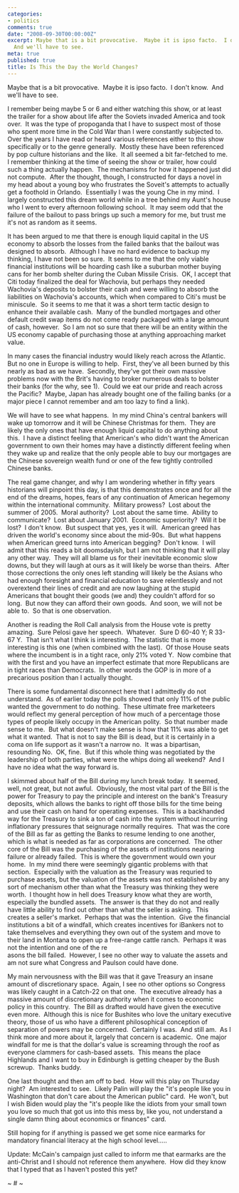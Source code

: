 ```yaml
---
categories:
- politics
comments: true
date: "2008-09-30T00:00:00Z"
excerpt: Maybe that is a bit provocative.  Maybe it is ipso facto.  I don't know. 
  And we'll have to see.
meta: true
published: true
title: Is This the Day the World Changes?
---
```


Maybe that is a bit provocative.  Maybe it is ipso facto.  I don't know.  And we'll have to see.

I remember being maybe 5 or 6 and either watching this show, or at least the trailer for a show about life after the Soviets invaded America and took over.  It was the type of propoganda that I have to suspect most of those who spent more time in the Cold War than I were constantly subjected to.  Over the years I have read or heard various references either to this show specifically or to the genre generally.  Mostly these have been referenced by pop culture historians and the like.  It all seemed a bit far-fetched to me.  I remember thinking at the time of seeing the show or trailer, how could such a thing actually happen.  The mechanisms for how it happened just did not compute.  After the thought, though, I constructed for days a novel in my head about a young boy who frustrates the Soveit's attempts to actually get a foothold in Orlando.  Essentially I was the young Che in my mind.  I largely constructed this dream world while in a tree behind my Aunt's house who I went to every afternoon following school.  It may seem odd that the failure of the bailout to pass brings up such a memory for me, but trust me it's not as random as it seems.

It has been argued to me that there is enough liquid capital in the US economy to absorb the losses from the failed banks that the bailout was designed to absorb.  Although I have no hard evidence to backup my thinking, I have not been so sure.  It seems to me that the only viable financial institutions will be hoarding cash like a suburban mother buying cans for her bomb shelter during the Cuban Missile Crisis.  OK, I accept that Citi today finalized the deal for Wachovia, but perhaps they needed Wachovia's deposits to bolster their cash and were willing to absorb the liabilities on Wachovia's accounts, which when compared to Citi's must be miniscule.  So it seems to me that it was a short term tactic design to enhance their available cash.  Many of the bundled mortgages and other default credit swap items do not come ready packaged with a large amount of cash, however.  So I am not so sure that there will be an entity within the US economy capable of purchasing those at anything approaching market value.  

In many cases the financial industry would likely reach across the Atlantic.  But no one in Europe is willing to help.  First, they've all been burned by this nearly as bad as we have.  Secondly, they've got their own massive problems now with the Brit's having to broker numerous deals to bolster their banks (for the why, see 1).  Could we eat our pride and reach across the Pacific?  Maybe, Japan has already bought one of the failing banks (or a major piece I cannot remember and am too lazy to find a link).  

We will have to see what happens.  In my mind China's central bankers will wake up tomorrow and it will be Chinese Christmas for them.  They are likely the only ones that have enough liquid capital to do anything about this.  I have a distinct feeling that American's who didn't want the American government to own their homes may have a distinctly different feeling when they wake up and realize that the only people able to buy our mortgages are the Chinese sovereign wealth fund or one of the few tightly controlled Chinese banks.  

The real game changer, and why I am wondering whether in fifty years historians will pinpoint this day, is that this demonstrates once and for all the end of the dreams, hopes, fears of any continuation of American hegemony within the international community.  Military prowess?  Lost about the summer of 2005.  Moral authority?  Lost about the same time.  Ability to communicate?  Lost about January 2001.  Economic superiority?  Will it be lost?  I don't know.  But suspect that yes, yes it will.  American greed has driven the world's economy since about the mid-90s.  But what happens when American greed turns into American begging?  Don't know.  I will admit that this reads a bit doomsdayish, but I am not thinking that it will play any other way.  They will all blame us for their inevitable economic slow downs, but they will laugh at ours as it will likely be worse than theirs.  After those corrections the only ones left standing will likely be the Asians who had enough foresight and financial education to save relentlessly and not overextend their lines of credit and are now laughing at the stupid Americans that bought their goods (we and) they couldn't afford for so long.  But now they can afford their own goods.  And soon, we will not be able to.  So that is one observation.  

Another is reading the Roll Call analysis from the House vote is pretty amazing.  Sure Pelosi gave her speech.  Whatever.  Sure D 60-40 Y; R 33-67 Y.  That isn't what I think is interesting.  The statistic that is more interesting is this one (when combined with the last).  Of those House seats where the incumbent is in a tight race, only 21% voted Y.  Now combine that with the first and you have an imperfect estimate that more Republicans are in tight races than Democrats.  In other words the GOP is in more of a precarious position than I actually thought.  

There is some fundamental disconnect here that I admittedly do not understand.  As of earlier today the polls showed that only 11% of the public wanted the government to do nothing.  These ultimate free marketeers would reflect my general perception of how much of a percentage those types of people likely occupy in the American polity.  So that number made sense to me.  But what doesn't make sense is how that 11% was able to get what it wanted.  That is not to say the Bill is dead, but it is certainly in a coma on life support as it wasn't a narrow no.  It was a bipartisan, resounding No.  OK, fine.  But if this whole thing was negotiated by the leadership of both parties, what were the whips doing all weekend?  And I have no idea what the way forward is.

I skimmed about half of the Bill during my lunch break today.  It seemed, well, not great, but not awful.  Obviously, the most vital part of the Bill is the power for Treasury to pay the principle and interest on the bank's Treasury deposits, which allows the banks to right off those bills for the time being and use their cash on hand for operating expenses.  This is a backhanded way for the Treasury to sink a ton of cash into the system without incurring inflationary pressures that seignurage normally requires.  That was the core of the Bill as far as getting the Banks to resume lending to one another, which is what is needed as far as corporations are concerned.  The other core of the Bill was the purchasing of the assets of institutions nearing failure or already failed.  This is where the government would own your home.  In my mind there were seemingly gigantic problems with that section.  Especially with the valuation as the Treasury was requried to purchase assets, but the valuation of the assets was not established by any sort of mechanism other than what the Treasury was thinking they were worth.  I thought how in hell does Treasury know what they are worth, especially the bundled assets.  The answer is that they do not and really have little ability to find out other than what the seller is asking.  This creates a seller's market.  Perhaps that was the intention.  Give the financial institutions a bit of a windfall, which creates incentives for iBankers not to take themselves and everything they own out of the system and move to their land in Montana to open up a free-range cattle ranch.  Perhaps it was not the intention and one of the re  
asons the bill failed.  However, I see no other way to valuate the assets and am not sure what Congress and Paulson could have done.  

My main nervousness with the Bill was that it gave Treasury an insane amount of discretionary space.  Again, I see no other options so Congress was likely caught in a Catch-22 on that one.  The executive already has a massive amount of discretionary authority when it comes to economic policy in this country.  The Bill as drafted would have given the executive even more.  Although this is nice for Bushites who love the unitary executive theory, those of us who have a different philosophical conception of separation of powers may be concerned.  Certainly I was.  And still am.  As I think more and more about it, largely that concern is academic.  One major windfall for me is that the dollar's value is screaming through the roof as everyone clammers for cash-based assets.  This means the place Highlands and I want to buy in Edinburgh is getting cheaper by the Bush screwup.  Thanks buddy.

One last thought and then am off to bed.  How will this play on Thursday night?  Am interested to see.  Likely Palin will play the "it's people like you in Washington that don't care about the American public" card.  He won't, but I wish Biden would play the "it's people like the idiots from your small town you love so much that got us into this mess by, like you, not understand a single damn thing about economics or finances" card.  

Still hoping for if anything is passed we get some nice earmarks for mandatory financial literacy at the high school level…..

Update: McCain's campaign just called to inform me that earmarks are the anti-Christ and I should not reference them anywhere.  How did they know that I typed that as I haven't posted this yet?  

~ # ~